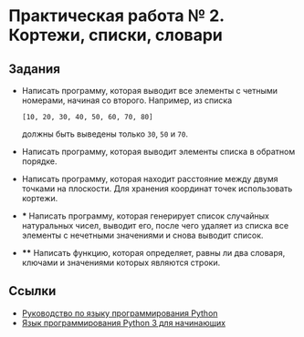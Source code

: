 # Практическая работа № 2. Кортежи, списки, словари

## Задания

* Написать программу, которая выводит все элементы с четными номерами,
  начиная со второго. Например, из списка

  ```
  [10, 20, 30, 40, 50, 60, 70, 80]
  ```

  должны быть выведены только `30`, `50` и `70`.

* Написать программу, которая выводит элементы списка в обратном
  порядке.

* Написать программу, которая находит расстояние между двумя точками
  на плоскости. Для хранения координат точек использовать кортежи.

* **\*** Написать программу, которая генерирует список случайных
  натуральных чисел, выводит его, после чего удаляет из списка все
  элементы с нечетными значениями и снова выводит список.

* **\*\*** Написать функцию, которая определяет, равны ли два словаря,
  ключами и значениями которых являются строки.

## Ссылки

* [Руководство по языку программирования
  Python](https://metanit.com/python/tutorial/)
* [Язык программирования Python 3 для
  начинающих](https://pythonworld.ru/)
